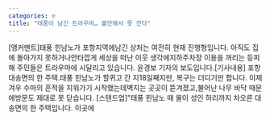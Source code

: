 ```yaml
---
categories: e
title: "태풍이 남긴 트라우마… 불안해서 못 잔다"
---
```

[앵커멘트]태풍 힌남노가 포항지역에남긴 상처는 여전히 현재 진행형입니다. 아직도 집에 돌아가지 못하거나안타깝게 세상을 떠난 이웃 생각에지하주차장 이용을 꺼리는 등피해 주민들은 트라우마에 시달리고 있습니다. 윤경보 기자의 보도입니다.[기사내용] 포항 대송면의 한 주택.태풍 힌남노가 할퀴고 간 지18일째지만, 복구는 더디기만 합니다. 이제 겨우 수마의 흔적을 지워가기 시작했는데벽지는 곳곳이 뜯겨졌고,불어난 나무 바닥 때문에방문도 제대로 못 닫습니다. [스탠드업]"태풍 힌남노 때 물이 성인 허리까지 차오른 대송면의 한 주택입니다. 이곳에